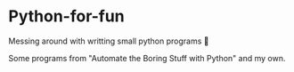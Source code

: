 # Python-for-fun

Messing around with writting small python programs :eyes:

Some programs from "Automate the Boring Stuff with Python"
and my own.
